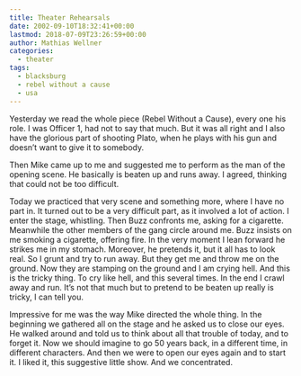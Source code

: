 ```yaml
---
title: Theater Rehearsals
date: 2002-09-10T18:32:41+00:00
lastmod: 2018-07-09T23:26:59+00:00
author: Mathias Wellner
categories:
  - theater
tags:
  - blacksburg
  - rebel without a cause
  - usa
---
```

Yesterday we read the whole piece (Rebel Without a Cause), every one his role. I was Officer 1, had not to say that much. But it was all right and I also have the glorious part of shooting Plato, when he plays with his gun and doesn&#8217;t want to give it to somebody.
<!--more-->

Then Mike came up to me and suggested me to perform as the man of the opening scene. He basically is beaten up and runs away. I agreed, thinking that could not be too difficult.

Today we practiced that very scene and something more, where I have no part in. It turned out to be a very difficult part, as it involved a lot of action. I enter the stage, whistling. Then Buzz confronts me, asking for a cigarette. Meanwhile the other members of the gang circle around me. Buzz insists on me smoking a cigarette, offering fire. In the very moment I lean forward he strikes me in my stomach. Moreover, he pretends it, but it all has to look real. So I grunt and try to run away. But they get me and throw me on the ground. Now they are stamping on the ground and I am crying hell. And this is the tricky thing. To cry like hell, and this several times. In the end I crawl away and run. It&#8217;s not that much but to pretend to be beaten up really is tricky, I can tell you.

Impressive for me was the way Mike directed the whole thing. In the beginning we gathered all on the stage and he asked us to close our eyes. He walked around and told us to think about all that trouble of today, and to forget it. Now we should imagine to go 50 years back, in a different time, in different characters. And then we were to open our eyes again and to start it. I liked it, this suggestive little show. And we concentrated.